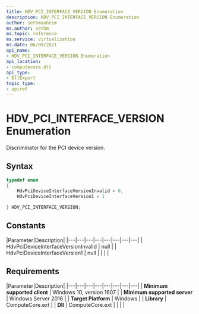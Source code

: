 ```yaml
---
title: HDV_PCI_INTERFACE_VERSION Enumeration
description: HDV_PCI_INTERFACE_VERSION Enumeration
author: sethmanheim
ms.author: sethm
ms.topic: reference
ms.service: virtualization
ms.date: 06/09/2021
api_name:
- HDV_PCI_INTERFACE_VERSION Enumeration
api_location:
- computecore.dll
api_type:
- DllExport
topic_type: 
- apiref
---
```

# HDV_PCI_INTERFACE_VERSION Enumeration

Discriminator for the PCI device version.

## Syntax

```C++
typedef enum
{
    HdvPciDeviceInterfaceVersionInvalid = 0,
    HdvPciDeviceInterfaceVersion1 = 1

} HDV_PCI_INTERFACE_VERSION;
```

## Constants

|Parameter|Description|
|---|---|---|---|---|---|---|---|
| HdvPciDeviceInterfaceVersionInvalid | null |
| HdvPciDeviceInterfaceVersion1 | null |
|    |    |

## Requirements

|Parameter|Description|
|---|---|---|---|---|---|---|---|
| **Minimum supported client** | Windows 10, version 1607 |
| **Minimum supported server** | Windows Server 2016 |
| **Target Platform** | Windows |
| **Library** | ComputeCore.ext |
| **Dll** | ComputeCore.ext |
|    |    |